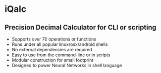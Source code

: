 # iQalc
## Precision Decimal Calculator for CLI or scripting

- Supports over 70 operations or functions
- Runs under all popular linux/osx/android shells
- No external dependencies are required
- Easy to use from the command-line or in scripts
- Modular construction for small footprint
- Designed to power Neural Networks in shell language
